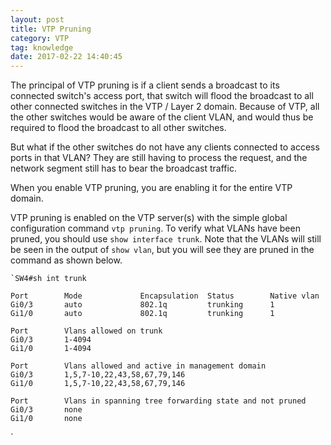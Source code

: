 ```yaml
---
layout: post
title: VTP Pruning
category: VTP
tag: knowledge
date: 2017-02-22 14:40:45
---
```

The principal of VTP pruning is if a client sends a broadcast to its connected switch's access port, that switch will flood the broadcast to all other connected switches in the VTP / Layer 2 domain. Because of VTP, all the other switches would be aware of the client VLAN, and would thus be required to flood the broadcast to all other switches.

But what if the other switches do not have any clients connected to access ports in that VLAN? They are still having to process the request, and the network segment still has to bear the broadcast traffic.

When you enable VTP pruning, you are enabling it for the entire VTP domain. 

VTP pruning is enabled on the VTP server(s) with the simple global configuration command `vtp pruning`. To verify what VLANs have been pruned, you should use `show interface trunk`. Note that the VLANs will still be seen in the output of `show vlan`, but you will see they are pruned in the command as shown below.
```
`SW4#sh int trunk

Port        Mode             Encapsulation  Status        Native vlan
Gi0/3       auto             802.1q         trunking      1
Gi1/0       auto             802.1q         trunking      1

Port        Vlans allowed on trunk
Gi0/3       1-4094
Gi1/0       1-4094

Port        Vlans allowed and active in management domain
Gi0/3       1,5,7-10,22,43,58,67,79,146
Gi1/0       1,5,7-10,22,43,58,67,79,146

Port        Vlans in spanning tree forwarding state and not pruned
Gi0/3       none
Gi1/0       none
```
`
